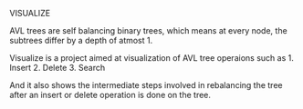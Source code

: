 VISUALIZE

AVL trees are self balancing binary trees,
which means at every node, the subtrees differ
by a depth of atmost 1.

Visualize is a project aimed at visualization of 
AVL tree operaions such as 
    1. Insert
    2. Delete
    3. Search

And it also shows the intermediate steps involved in
rebalancing the tree after an insert or delete operation
is done on the tree.
